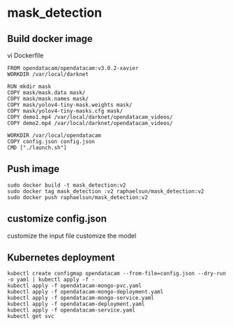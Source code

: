 # mask_detection
## Build docker image
vi Dockerfile
```
FROM opendatacam/opendatacam:v3.0.2-xavier
WORKDIR /var/local/darknet

RUN mkdir mask
COPY mask/mask.data mask/
COPY mask/mask.names mask/
COPY mask/yolov4-tiny-mask.weights mask/
COPY mask/yolov4-tiny-masks.cfg mask/
COPY demo1.mp4 /var/local/darknet/opendatacam_videos/
COPY demo2.mp4 /var/local/darknet/opendatacam_videos/

WORKDIR /var/local/opendatacam
COPY config.json config.json
CMD ["./launch.sh"]
```

## Push image
```
sudo docker build -t mask_detection:v2
sudo docker tag mask_detection :v2 raphaelsun/mask_detection:v2
sudo docker push raphaelsun/mask_detection:v2
```

## customize config.json

customize the input file
customize the model
 

## Kubernetes deployment
```
kubectl create configmap opendatacam --from-file=config.json --dry-run -o yaml | kubectl apply -f -
kubectl apply -f opendatacam-mongo-pvc.yaml
kubectl apply -f opendatacam-mongo-deployment.yaml
kubectl apply -f opendatacam-mongo-service.yaml
kubectl apply -f opendatacam-deployment.yaml
kubectl apply -f opendatacam-service.yaml
kubectl get svc
```